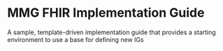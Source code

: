 # MMG FHIR Implementation Guide
A sample, template-driven implementation guide that provides a starting environment to use a base for defining new IGs
